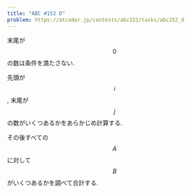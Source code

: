 ```yaml
---
title: "ABC #152 D"
problem: https://atcoder.jp/contests/abc152/tasks/abc152_d
---
```

末尾が $$ 0 $$ の数は条件を満たさない.

先頭が $$ i $$, 末尾が $$ j $$ の数がいくつあるかをあらかじめ計算する.

その後すべての $$ A $$ に対して $$ B $$ がいくつあるかを調べて合計する.
